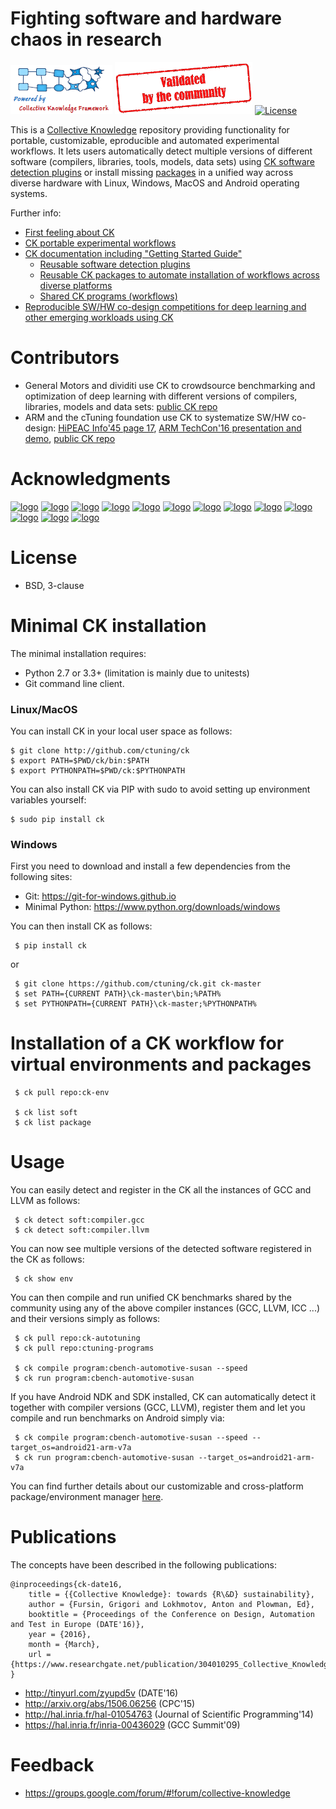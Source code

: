 Fighting software and hardware chaos in research
================================================

[![logo](https://github.com/ctuning/ck-guide-images/blob/master/logo-powered-by-ck.png)](http://cKnowledge.org)
[![logo](https://github.com/ctuning/ck-guide-images/blob/master/logo-validated-by-the-community-simple.png)](http://cTuning.org)
[![License](https://img.shields.io/badge/License-BSD%203--Clause-blue.svg)](https://opensource.org/licenses/BSD-3-Clause)

This is a [Collective Knowledge](https://github.com/ctuning/ck) repository
providing functionality for portable, customizable, eproducible and automated experimental workflows.
It lets users automatically detect multiple versions of different
software (compilers, libraries, tools, models, data sets) 
using [CK software detection plugins](http://cKnowledge.org/shared-soft-detection-plugins.html)
or install missing [packages](http://cKnowledge.org/shared-packages.html) 
in a unified way across diverse hardware with Linux, Windows, MacOS and Android operating systems.

Further info:
* [First feeling about CK](https://github.com/ctuning/ck/wiki/First-feeling)
* [CK portable experimental workflows](https://github.com/ctuning/ck/wiki/Portable-workflows)
* [CK documentation including "Getting Started Guide"](https://github.com/ctuning/ck/wiki)
  * [Reusable software detection plugins](http://cKnowledge.org/shared-soft-detection-plugins.html)
  * [Reusable CK packages to automate installation of workflows across diverse platforms](http://cKnowledge.org/shared-packages.html)
  * [Shared CK programs (workflows)](http://cKnowledge.org/shared-programs.html)
* [Reproducible SW/HW co-design competitions for deep learning and other emerging workloads using CK](http://cKnowledge.org/request)

Contributors
============
* General Motors and dividiti use CK to crowdsource benchmarking and optimization of deep learning with different versions of compilers, libraries, models and data sets: [public CK repo](https://github.com/dividiti/ck-caffe)
* ARM and the cTuning foundation use CK to systematize SW/HW co-design: [HiPEAC Info'45 page 17](https://www.hipeac.net/assets/public/publications/newsletter/hipeacinfo45.pdf), [ARM TechCon'16 presentation and demo](https://github.com/ctuning/ck/wiki/Demo-ARM-TechCon'16), [public CK repo](https://github.com/ctuning/ck-wa)

Acknowledgments
===============

[![logo](http://cKnowledge.org/images/logo-gm_resize.png)](http://gm.com)
[![logo](http://cKnowledge.org/images/logo-arm.png)](http://arm.com)
[![logo](http://cKnowledge.org/images/stfc-logo.jpg)](http://www.hartree.stfc.ac.uk)
[![logo](http://cKnowledge.org/images/logo-dividiti.png)](http://dividiti.com)
[![logo](http://cKnowledge.org/images/logo-microsoft.png)](https://www.microsoft.com/en-us/research)
[![logo](http://cKnowledge.org/images/logo-university-of-cambridge2.png)](https://www.cam.ac.uk)
[![logo](http://cKnowledge.org/images/logo-pitt.png)](http://www.pitt.edu)
[![logo](http://cKnowledge.org/images/logo-imperial2.png)](https://www.imperial.ac.uk)
[![logo](http://cKnowledge.org/images/logo-university-of-edinburgh2.png)](http://www.ed.ac.uk)
[![logo](http://cKnowledge.org/images/logo_tetracom_resized.png)](http://tetracom.eu)
[![logo](http://cKnowledge.org/images/logo-rpi.png)](https://www.raspberrypi.org)
[![logo](http://cKnowledge.org/images/logo-xored.jpg)](http://xored.com)
[![logo](http://cKnowledge.org/images/CTuning_foundation_logo2.png)](http://cTuning.org)

License
=======
* BSD, 3-clause

Minimal CK installation
=======================

The minimal installation requires:

* Python 2.7 or 3.3+ (limitation is mainly due to unitests)
* Git command line client.

### Linux/MacOS

You can install CK in your local user space as follows:

```
$ git clone http://github.com/ctuning/ck
$ export PATH=$PWD/ck/bin:$PATH
$ export PYTHONPATH=$PWD/ck:$PYTHONPATH
```

You can also install CK via PIP with sudo to avoid setting up environment variables yourself:

```
$ sudo pip install ck
```

### Windows

First you need to download and install a few dependencies from the following sites:

* Git: https://git-for-windows.github.io
* Minimal Python: https://www.python.org/downloads/windows

You can then install CK as follows:
```
 $ pip install ck
```

or


```
 $ git clone https://github.com/ctuning/ck.git ck-master
 $ set PATH={CURRENT PATH}\ck-master\bin;%PATH%
 $ set PYTHONPATH={CURRENT PATH}\ck-master;%PYTHONPATH%
```

Installation of a CK workflow for virtual environments and packages
===================================================================

```
 $ ck pull repo:ck-env

 $ ck list soft
 $ ck list package

```

Usage
=====

You can easily detect and register in the CK all the instances of GCC and LLVM as follows:
```
 $ ck detect soft:compiler.gcc
 $ ck detect soft:compiler.llvm
```

You can now see multiple versions of the detected software registered in the CK as follows:
```
 $ ck show env
```

You can then compile and run unified CK benchmarks shared by the community using 
any of the above compiler instances (GCC, LLVM, ICC ...) and their versions simply as follows:

```
 $ ck pull repo:ck-autotuning
 $ ck pull repo:ctuning-programs

 $ ck compile program:cbench-automotive-susan --speed
 $ ck run program:cbench-automotive-susan
```

If you have Android NDK and SDK installed, CK can automatically detect it together with compiler
versions (GCC, LLVM), register them and let you compile and run benchmarks on Android simply via:
```
 $ ck compile program:cbench-automotive-susan --speed --target_os=android21-arm-v7a
 $ ck run program:cbench-automotive-susan --target_os=android21-arm-v7a
```

You can find further details about our customizable and cross-platform package/environment manager
[here](https://github.com/ctuning/ck/wiki/Portable-workflows).

Publications
============

The concepts have been described in the following publications:

```
@inproceedings{ck-date16,
    title = {{Collective Knowledge}: towards {R\&D} sustainability},
    author = {Fursin, Grigori and Lokhmotov, Anton and Plowman, Ed},
    booktitle = {Proceedings of the Conference on Design, Automation and Test in Europe (DATE'16)},
    year = {2016},
    month = {March},
    url = {https://www.researchgate.net/publication/304010295_Collective_Knowledge_Towards_RD_Sustainability}
}
```

* http://tinyurl.com/zyupd5v (DATE'16)
* http://arxiv.org/abs/1506.06256 (CPC'15)
* http://hal.inria.fr/hal-01054763 (Journal of Scientific Programming'14)
* https://hal.inria.fr/inria-00436029 (GCC Summit'09)

Feedback
========
* https://groups.google.com/forum/#!forum/collective-knowledge
